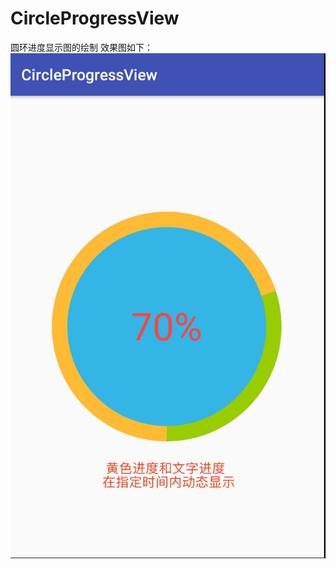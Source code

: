 # CircleProgressView
圆环进度显示图的绘制
效果图如下：
![.](https://github.com/bluesky51/CircleProgressView/blob/master/效果图.png?raw=true)
